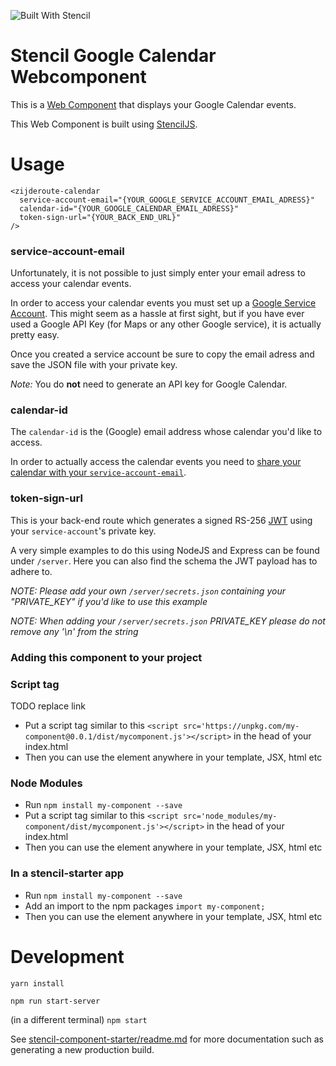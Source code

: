 ![Built With Stencil](https://img.shields.io/badge/-Built%20With%20Stencil-16161d.svg?logo=data%3Aimage%2Fsvg%2Bxml%3Bbase64%2CPD94bWwgdmVyc2lvbj0iMS4wIiBlbmNvZGluZz0idXRmLTgiPz4KPCEtLSBHZW5lcmF0b3I6IEFkb2JlIElsbHVzdHJhdG9yIDE5LjIuMSwgU1ZHIEV4cG9ydCBQbHVnLUluIC4gU1ZHIFZlcnNpb246IDYuMDAgQnVpbGQgMCkgIC0tPgo8c3ZnIHZlcnNpb249IjEuMSIgaWQ9IkxheWVyXzEiIHhtbG5zPSJodHRwOi8vd3d3LnczLm9yZy8yMDAwL3N2ZyIgeG1sbnM6eGxpbms9Imh0dHA6Ly93d3cudzMub3JnLzE5OTkveGxpbmsiIHg9IjBweCIgeT0iMHB4IgoJIHZpZXdCb3g9IjAgMCA1MTIgNTEyIiBzdHlsZT0iZW5hYmxlLWJhY2tncm91bmQ6bmV3IDAgMCA1MTIgNTEyOyIgeG1sOnNwYWNlPSJwcmVzZXJ2ZSI%2BCjxzdHlsZSB0eXBlPSJ0ZXh0L2NzcyI%2BCgkuc3Qwe2ZpbGw6I0ZGRkZGRjt9Cjwvc3R5bGU%2BCjxwYXRoIGNsYXNzPSJzdDAiIGQ9Ik00MjQuNywzNzMuOWMwLDM3LjYtNTUuMSw2OC42LTkyLjcsNjguNkgxODAuNGMtMzcuOSwwLTkyLjctMzAuNy05Mi43LTY4LjZ2LTMuNmgzMzYuOVYzNzMuOXoiLz4KPHBhdGggY2xhc3M9InN0MCIgZD0iTTQyNC43LDI5Mi4xSDE4MC40Yy0zNy42LDAtOTIuNy0zMS05Mi43LTY4LjZ2LTMuNkgzMzJjMzcuNiwwLDkyLjcsMzEsOTIuNyw2OC42VjI5Mi4xeiIvPgo8cGF0aCBjbGFzcz0ic3QwIiBkPSJNNDI0LjcsMTQxLjdIODcuN3YtMy42YzAtMzcuNiw1NC44LTY4LjYsOTIuNy02OC42SDMzMmMzNy45LDAsOTIuNywzMC43LDkyLjcsNjguNlYxNDEuN3oiLz4KPC9zdmc%2BCg%3D%3D&colorA=16161d&style=flat-square)

# Stencil Google Calendar Webcomponent

This is a [Web Component](https://developer.mozilla.org/en-US/docs/Web/Web_Components) that displays your Google Calendar events.

This Web Component is built using [StencilJS](https://stenciljs.com/).

# Usage

```html5
<zijderoute-calendar
  service-account-email="{YOUR_GOOGLE_SERVICE_ACCOUNT_EMAIL_ADRESS}"
  calendar-id="{YOUR_GOOGLE_CALENDAR_EMAIL_ADRESS}"
  token-sign-url="{YOUR_BACK_END_URL}"
/>
```

### service-account-email

Unfortunately, it is not possible to just simply enter your email adress to access your calendar events.

In order to access your calendar events you must set up a [Google Service Account](https://developers.google.com/identity/protocols/OAuth2ServiceAccount). 
This might seem as a hassle at first sight, but if you have ever used a Google API Key (for Maps or any other Google service), it is actually pretty easy.

Once you created a service account be sure to copy the email adress and save the JSON file with your private key.

*Note:* You do **not** need to generate an API key for Google Calendar.

### calendar-id

The `calendar-id` is the (Google) email address whose calendar you'd like to access.

In order to actually access the calendar events you need to [share your calendar with your `service-account-email`](https://support.google.com/calendar/answer/37082?hl=en).

### token-sign-url

This is your back-end route which generates a signed RS-256 [JWT](https://jwt.io/) using your `service-account`'s private key.

A very simple examples to do this using NodeJS and Express can be found under `/server`. Here you can also find the schema the JWT payload has to adhere to.

*NOTE: Please add your own `/server/secrets.json` containing your "PRIVATE_KEY" if you'd like to use this example*

*NOTE: When adding your `/server/secrets.json` PRIVATE_KEY please do not remove any '\n' from the string*

### Adding this component to your project

### Script tag

TODO replace link
- Put a script tag similar to this `<script src='https://unpkg.com/my-component@0.0.1/dist/mycomponent.js'></script>` in the head of your index.html
- Then you can use the element anywhere in your template, JSX, html etc

### Node Modules
- Run `npm install my-component --save`
- Put a script tag similar to this `<script src='node_modules/my-component/dist/mycomponent.js'></script>` in the head of your index.html
- Then you can use the element anywhere in your template, JSX, html etc

### In a stencil-starter app
- Run `npm install my-component --save`
- Add an import to the npm packages `import my-component;`
- Then you can use the element anywhere in your template, JSX, html etc

# Development

`yarn install`

`npm run start-server`

(in a different terminal) `npm start`

See [stencil-component-starter/readme.md](https://github.com/ionic-team/stencil-component-starter) for more documentation such as generating a new production build.


